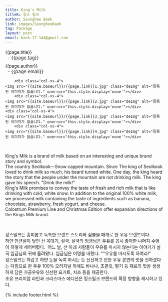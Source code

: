 ```yaml
---
title: King's Milk
titleK: 킹스 밀크
author: Seunghee Baek
link: images/SeungheeBaek
tag: Package
layout: post
email: baek.17.144@gmail.com
---	
```


<div class="container">

<div class="deDep">
{{page.title}}<br>
<p style="font-size:15px; margin:0px; padding:0px 0px 0px 8px; margin:0px 0px 8px 0px;">- {{page.tag}}</p>
{{page.author}}<br>
<p style="font-size:15px; margin:0px; padding:0px 0px 0px 8px;">- {{page.email}}</p>
</div>


<div class="row" class="imgcolor">
	
		<div class="col-xs-4">
	<img src="{{site.baseurl}}/{{page.link}}1.jpg" class="deImg" alt="등록된 이미지가 없습니다." onerror="this.style.display='none'"></div>
		<div class="col-xs-4">
	<img src="{{site.baseurl}}/{{page.link}}2.jpg" class="deImg" alt="등록된 이미지가 없습니다." onerror="this.style.display='none'"></div>
	<div class="col-xs-4">
	<img src="{{site.baseurl}}/{{page.link}}3.jpg" class="deImg" alt="등록된 이미지가 없습니다." onerror="this.style.display='none'"></div>
		<div class="col-xs-4">
	<img src="{{site.baseurl}}/{{page.link}}4.jpg" class="deImg" alt="등록된 이미지가 없습니다." onerror="this.style.display='none'"></div>
	
</div>
<br>

<div class="det lato">



King's Milk is a brand of milk based on an interesting and unique brand story and symbol.
<br>
The country Seolkook—Snow capped mountain. Since The king of Seolkook loved to drink milk so much, his beard turned white. 
One day, the king heard the story that the people under the mountain are not drinking milk. The king gave his speech. "Drink the milk!”
<br>
King's Milk promises to convey the taste of fresh and rich milk that is like drinking with cold, white snow.
In addition to the original 100% white milk, we processed milk containing the taste of ingredients such as banana, chocolate, strawberry, fresh yogurt, and cheese.
<br>
Colostrum Premium Line and Christmas Edition offer expansion directions of the Kings Milk brand.



</div>

<br>

<div class="noto">

킹스밀크는 흥미롭고 독특한 브랜드 스토리와 심볼을 매개로 한 우유 브랜드이다. 
<br>
하얀 만년설이 덮인 산 꼭대기, 설국. 설국의 임금님은 우유를 몹시 좋아한 나머지 수염이 하얗게 세어버렸다. 
어느 날, 산 아래 사람들이 우유를 마시지 않는다는 이야기가 설국 임금님의 귀에 들려왔다. 임금님은 어명을 내렸다. ""우유를 마시도록 하여라!”
<br>
킹스밀크는 차갑고 하얀 눈을 녹여 마시는 듯 신선하고 진한 우유 본연의 맛을 전하겠다는 다짐으로 흰 우유 100% 오리지널 외에도 바나나, 초콜릿, 딸기 등 재료의 맛을 생생하게 담은 가공우유와 신선한 요거트, 치즈 등을 제공한다. 
<br>
초유 프리미엄 라인과 크리스마스 에디션은 킹스밀크 브랜드의 확장 방향을 제시하고 있다.


</div>
 {% include footer.html %}
